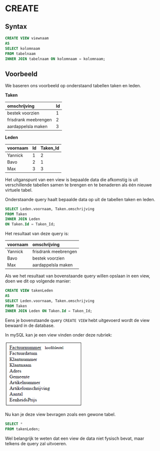 # CREATE

## Syntax

```sql
CREATE VIEW viewnaam
AS
SELECT kolomnaam
FROM tabelnaam
INNER JOIN tabelnaam ON kolomnaam = kolomnaam;
```

## Voorbeeld

We baseren ons voorbeeld op onderstaand tabellen taken en leden.

**Taken**

| omschrijving | Id |
| :--- | :--- |
| bestek voorzien | 1 |
| frisdrank meebrengen | 2 |
| aardappelsla maken | 3 |

**Leden**

| voornaam | Id | Taken\_Id |
| :--- | :--- | :--- |
| Yannick | 1 | 2 |
| Bavo | 2 | 1 |
| Max | 3 | 3 |

Het uitganspunt van een view is bepaalde data die afkomstig is uit verschillende tabellen samen te brengen en te benaderen als één nieuwe virtuele tabel.

Onderstaande query haalt bepaalde data op uit de tabellen taken en leden.

```sql
SELECT Leden.voornaam, Taken.omschrijving
FROM Taken
INNER JOIN Leden
ON Taken.Id = Taken_Id;
```

Het resultaat van deze query is:

| voornaam | omschrijving |
| :--- | :--- |
| Yannick | frisdrank meebrengen |
| Bavo | bestek voorzien |
| Max | aardappelsla maken |

Als we het resultaat van bovenstaande query willen opslaan in een view, doen we dit op volgende manier:

```sql
CREATE VIEW takenLeden
AS
SELECT Leden.voornaam, Taken.omschrijving
FROM Taken
INNER JOIN Leden ON Taken.Id = Taken_Id;
```

Eens je bovenstaande query `CREATE VIEW` hebt uitgevoerd wordt de view bewaard in de database.

In mySQL kan je een view vinden onder deze rubriek:

![](../../.gitbook/assets/image%20%2850%29.png)

Nu kan je deze view bevragen zoals een gewone tabel.

```sql
SELECT *
FROM takenLeden;
```

Wel belangrijk te weten dat een view de data niet fysisch bevat, maar telkens de query zal uitvoeren.

